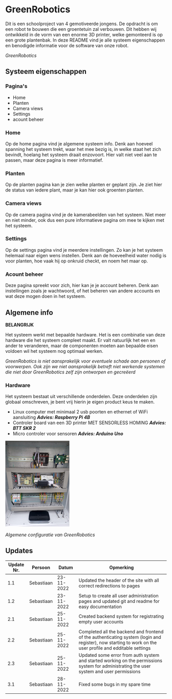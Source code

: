 # GreenRobotics

Dit is een schoolproject van 4 gemotiveerde jongens. De opdracht is om een robot te bouwen die een groentetuin zal verbouwen. Dit hebben wij ontwikkeld in de vorm van een enorme 3D printer, welke gemonteerd is op een grote plantenbak. In deze README vind je alle systeem eigenschappen en benodigde informatie voor de software van onze robot.

_GreenRobotics_

## Systeem eigenschappen

### Pagina's

- Home
- Planten
- Camera views
- Settings
- acount beheer

### Home

Op de home pagina vind je algemene systeem info. Denk aan hoeveel spanning het systeem trekt, waar het mee bezig is, in welke staat het zich bevindt, hoelang het systeem draait enzovoort. Hier valt niet veel aan te passen, maar deze pagina is meer informatief.

### Planten

Op de planten pagina kan je zien welke planten er geplant zijn. Je ziet hier de status van iedere plant, maar je kan hier ook groenten planten.

### Camera views

Op de camera pagina vind je de kamerabeelden van het systeem. Niet meer en niet minder, ook dus een pure informatieve pagina om mee te kijken met het systeem.

### Settings

Op de settings pagina vind je meerdere instellingen. Zo kan je het systeem helemaal naar eigen wens instellen. Denk aan de hoeveelheid water nodig is voor planten, hoe vaak hij op onkruid checkt, en noem het maar op.

### Acount beheer

Deze pagina spreekt voor zich, hier kan je je account beheren. Denk aan instellingen zoals je wachtwoord, of het beheren van andere accounts en wat deze mogen doen in het systeem.

## Algemene info

**BELANGRIJK**

Het systeem werkt met bepaalde hardware. Het is een combinatie van deze hardware die het systeem compleet maakt. Er valt natuurlijk het een en ander te veranderen, maar de componenten moeten aan bepaalde eisen voldoen wil het systeem nog optimaal werken. 

_GreenRobotics is niet aansprakelijk voor eventuele schade aan personen of voorwerpen. Ook zijn we niet aansprakelijk betreft niet werkende systemen die niet door GreenRobotics zelf zijn ontworpen en gecreëerd_

### Hardware

Het systeem bestaat uit verschillende onderdelen. Deze onderdelen zijn globaal omschreven, je bent vrij hierin je eigen product keus te maken.

- Linux computer met minimaal 2 usb poorten en ethernet of WiFi aansluiting _**Advies: Raspberry Pi 4B**_
- Controler board van een 3D printer MET SENSORLESS HOMING _**Advies: BTT SKR 2**_
- Micro controler voor sensoren _**Advies: Arduino Uno**_

<img src="./Static/IMG/config.jpg" alt="drawing" width="200"/>

_Algemene configuratie van GreenRobotics_

## Updates

| Update Nr. | Persoon | Datum | Opmerking |
| ----------- | ----------- | ----------- | ----------- |
| 1.1 | Sebastiaan | 23-11-2022 | Updated the header of the site with all correct redirections to pages |
| 1.2 | Sebastiaan | 23-11-2022 | Setup to create all user administration pages and updated git and readme for easy documentation |
| 2.1 | Sebastiaan | 25-11-2022 | Created backend system for registrating empty user accounts |
| 2.2 | Sebastiaan | 25-11-2022 | Completed all the backend and frontend of the authenticating system (login and register), now starting to work on the user profile and edditable settings |
| 2.3 | Sebastiaan | 25-11-2022 | Updated some error from auth system and started working on the permissions system for administrating the user system and user permissions |
| 3.1 | Sebastiaan | 28-11-2022 | Fixed some bugs in my spare time |